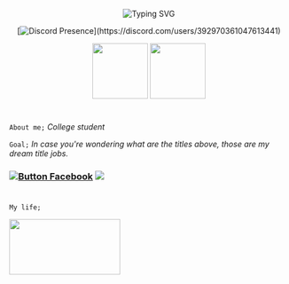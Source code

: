 
<div align="center">
  
  <a><img src="https://readme-typing-svg.demolab.com?font=Lato&size=40&duration=3000&pause=1000&color=9BF7DC&center=true&width=800&height=100&lines=Programmer;Developer;Cyber+Security+Expert" alt="Typing SVG" /></a>


  [![Discord Presence](https://lanyard.cnrad.dev/api/392970361047613441?bg=403f28&idleMessage=Probably%20Sleeping...)](https://discord.com/users/392970361047613441)

  <img src="https://cdn.jsdelivr.net/gh/devicons/devicon@latest/icons/python/python-original.svg" width="100" height="100" />
  <img src="https://cdn.jsdelivr.net/gh/devicons/devicon@latest/icons/linux/linux-original.svg" width="100" height="100" />
  
</div>

#

`About me;` *College student*

`Goal;` *In case you're wondering what are the titles above, those are my dream title jobs.*

### [![Button Facebook]][Facebook] ![](https://komarev.com/ghpvc/?username=ZzzSleepyy&style=for-the-badge)
[Facebook]: https://docs.google.com/forms/d/1OCa30FanvS3vaLqEHHSYlLCMyybwXyslSAfG2IQmQcs/edit 
[Button Facebook]: https://img.shields.io/badge/📲Contact-37a779?style=for-the-badge 

#

`My life;`

<img src="https://scontent.fmnl7-2.fna.fbcdn.net/v/t1.15752-9/494573340_724293846596077_8649067063159819317_n.jpg?_nc_cat=110&ccb=1-7&_nc_sid=9f807c&_nc_eui2=AeHjXw_TadKJQuGh2mXUoI4AJUGYbFbMcbklQZhsVsxxuYY3aDmoAbZFeDCWBOfvw_glEB4vZKjkBM9SrN5yWQ5o&_nc_ohc=EeO2qd3Tj1IQ7kNvwFX32QO&_nc_oc=AdnQ0bXN14iITr1Dgpk72ws3hS6SAArYk-osqhGlgJazVA0yfg41c3QUx9P7LZVPV30&_nc_zt=23&_nc_ht=scontent.fmnl7-2.fna&oh=03_Q7cD2QGrP3PD9flML2uuSZXhSko5TpQLX1EZTbBYszmQisHZ0g&oe=6848FDA9" width="200" height="100" />
